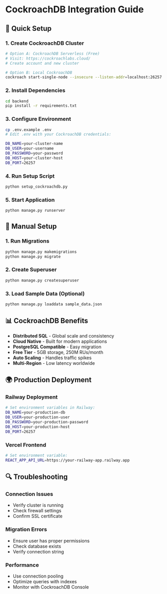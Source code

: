 # CockroachDB Integration Guide

## 🚀 Quick Setup

### 1. Create CockroachDB Cluster
```bash
# Option A: CockroachDB Serverless (Free)
# Visit: https://cockroachlabs.cloud/
# Create account and new cluster

# Option B: Local CockroachDB
cockroach start-single-node --insecure --listen-addr=localhost:26257
```

### 2. Install Dependencies
```bash
cd backend
pip install -r requirements.txt
```

### 3. Configure Environment
```bash
cp .env.example .env
# Edit .env with your CockroachDB credentials:

DB_NAME=your-cluster-name
DB_USER=your-username  
DB_PASSWORD=your-password
DB_HOST=your-cluster-host
DB_PORT=26257
```

### 4. Run Setup Script
```bash
python setup_cockroachdb.py
```

### 5. Start Application
```bash
python manage.py runserver
```

## 🔧 Manual Setup

### 1. Run Migrations
```bash
python manage.py makemigrations
python manage.py migrate
```

### 2. Create Superuser
```bash
python manage.py createsuperuser
```

### 3. Load Sample Data (Optional)
```bash
python manage.py loaddata sample_data.json
```

## 📊 CockroachDB Benefits

- **Distributed SQL** - Global scale and consistency
- **Cloud Native** - Built for modern applications  
- **PostgreSQL Compatible** - Easy migration
- **Free Tier** - 5GB storage, 250M RUs/month
- **Auto Scaling** - Handles traffic spikes
- **Multi-Region** - Low latency worldwide

## 🌍 Production Deployment

### Railway Deployment
```bash
# Set environment variables in Railway:
DB_NAME=your-production-db
DB_USER=your-production-user
DB_PASSWORD=your-production-password
DB_HOST=your-production-host
DB_PORT=26257
```

### Vercel Frontend
```bash
# Set environment variable:
REACT_APP_API_URL=https://your-railway-app.railway.app
```

## 🔍 Troubleshooting

### Connection Issues
- Verify cluster is running
- Check firewall settings
- Confirm SSL certificate

### Migration Errors
- Ensure user has proper permissions
- Check database exists
- Verify connection string

### Performance
- Use connection pooling
- Optimize queries with indexes
- Monitor with CockroachDB Console